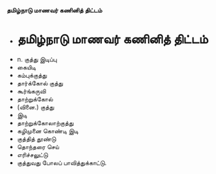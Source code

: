 **தமிழ்நாடு மாணவர் கணினித் திட்டம்**
- # தமிழ்நாடு மாணவர் கணினித் திட்டம்
- n. குத்து இடிப்பு
- கையிடி
- கம்புக்குத்து
- தார்க்கோல் குத்து
- கூர்ங்கருவி
- தாற்றுக்கோல்
- (வினை.) குத்து
- இடி
- தாற்றுக்கோலாற்குத்து
- கழிமுனை கொண்டி இடி
- குத்தித் தூண்டு
- தொந்தரை செய்
- எரிச்சலுட்டு
- குத்துவது போலப் பாவித்துக்காட்டு.


